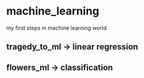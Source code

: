 # machine_learning
my first steps in machine learning world

## tragedy_to_ml -> linear regression
## flowers_ml -> classification
